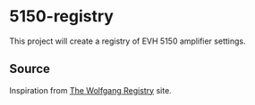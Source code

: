 # 5150-registry
This project will create a registry of EVH 5150 amplifier settings.



## Source
Inspiration from [The Wolfgang Registry](https://wolfgangregistry.com/5150-info/5150-amp-settings.html) site.
